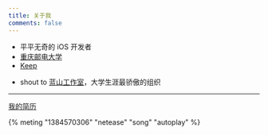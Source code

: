 ```yaml
---
title: 关于我
comments: false
---
```


- 平平无奇的 iOS 开发者
- [重庆邮电大学][1]
- [Keep][2]

* shout to [蓝山工作室][3]，大学生涯最骄傲的组织

---



[我的简历][4]



{% meting "1384570306" "netease" "song" "autoplay" %}



[1]: http://www.cqupt.edu.cn/  "重庆邮电大学"
[2]: https://www.keep.com/ "Keep"
[3]: http://lanshan.studio/  "蓝山工作室"
[4]: http://luoyangcan.github.io/resume  "简历"


